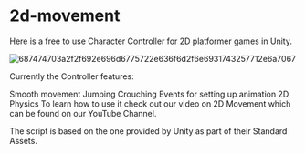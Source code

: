 # 2d-movement
Here is a free to use Character Controller for 2D platformer games in Unity.







![687474703a2f2f692e696d6775722e636f6d2f6e6931743257712e6a7067](https://user-images.githubusercontent.com/123089147/213494519-c001ef56-26ff-4b41-b8fe-9fa27073fd0c.png)

Currently the Controller features:







Smooth movement
Jumping
Crouching
Events for setting up animation
2D Physics
To learn how to use it check out our video on 2D Movement which can be found on our YouTube Channel.

The script is based on the one provided by Unity as part of their Standard Assets.
